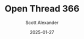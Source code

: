 ---
layout: podcast
title: "Open Thread 366"
author: Scott Alexander
description: https://www.astralcodexten.com/p/open-thread-366
date: 2025-01-27
length: 471267
duration: 118
guid: open-thread-366
---